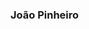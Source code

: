 ### João Pinheiro

<!--
**joaopinheiro10/joaopinheiro10** is a ✨ _special_ ✨ repository because its `README.md` (this file) appears on your GitHub profile.

I am a sports enthusiast, and so that love lead me to get a job as a Sports Analyst.
As time went by, another passion was growing: programming.
So I started my journey following that passion.

Programming is fun, challenging, sometimes mind-blowing and chaotic. That’s where my super skills come into play. I am calm, thrive under pressure, always looking for new challenges and new skills to learn. When developing there are always new challenges coming, which is incredible! 

I’m looking forward to what comes next. 
